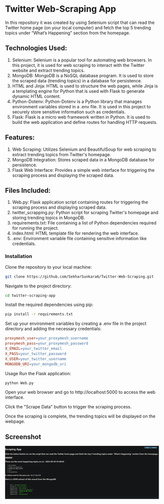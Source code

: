 # Twitter Web-Scraping App
In this repository it was created by using Selenium script that can read the Twitter home page (on your local computer) and fetch the top 5 trending topics under “What’s Happening” section from the homepage. 

## Technologies Used:
1. Selenium: Selenium is a popular tool for automating web browsers. In this project, it is used for web scraping to interact with the Twitter website and extract trending topics.
2. MongoDB: MongoDB is a NoSQL database program. It is used to store the scraped data (trending topics) in a database for persistence.
3. HTML and Jinja: HTML is used to structure the web pages, while Jinja is a templating engine for Python that is used with Flask to generate dynamic HTML content. 
4. Python-Dotenv: Python-Dotenv is a Python library that manages environment variables stored in a .env file. It is used in this project to securely store sensitive information such as credentials.
5. Flask: Flask is a micro web framework written in Python. It is used to build the web application and define routes for handling HTTP requests.

## Features:
1. Web Scraping: Utilizes Selenium and BeautifulSoup for web scraping to extract trending topics from Twitter's homepage.
2. MongoDB Integration: Stores scraped data in a MongoDB database for persistence.
3. Flask Web Interface: Provides a simple web interface for triggering the scraping process and displaying the scraped data.

## Files Included: 
1. Web.py: Flask application script containing routes for triggering the scraping process and displaying scraped data.
2. twitter_scrapping.py: Python script for scraping Twitter's homepage and storing trending topics in MongoDB.
3. requirements.txt: File containing a list of Python dependencies required for running the project.
4. index.html: HTML template file for rendering the web interface.
5. .env: Environment variable file containing sensitive information like credentials.

### Installation
Clone the repository to your local machine:

```bash
git clone https://github.com/SekharSunkara6/Twitter-Web-Scraping.git
```
Navigate to the project directory:

```bash
cd twitter-scraping-app
```
Install the required dependencies using pip:

```bash
pip install -r requirements.txt
```
Set up your environment variables by creating a .env file in the project directory and adding the necessary credentials:

```makefile
proxymesh_user=your_proxymesh_username
proxymesh_pass=your_proxymesh_password
X_EMAIL=your_twitter_email
X_PASS=your_twitter_password
X_USER=your_twitter_username
MONGODB_URI=your_mongodb_uri
```
Usage
Run the Flask application:

```bash
python Web.py
```
Open your web browser and go to http://localhost:5000 to access the web interface.

Click the "Scrape Data" button to trigger the scraping process.

Once the scraping is complete, the trending topics will be displayed on the webpage.

## Screenshot
![Project picture](./image/image.png)
